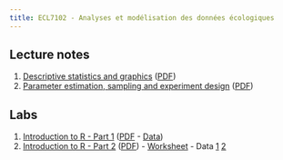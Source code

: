 ```yaml
---
title: ECL7102 - Analyses et modélisation des données écologiques
---
```



## Lecture notes

1. [Descriptive statistics and graphics](notes_cours/1E-Descriptive_statistics.html) ([PDF](notes_cours/1E-Descriptive_statistics.pdf))
2. [Parameter estimation, sampling and experiment design](notes_cours/2E-Sampling_estimation.html) ([PDF](notes_cours/2E-Sampling_estimation.pdf))

## Labs

1. [Introduction to R - Part 1](labos/1E-IntroR_part1.html) ([PDF](labos/1E-IntroR_part1.pdf) - [Data](labos/cours1_kejimkujik.csv))
2. [Introduction to R - Part 2](labos/2E-IntroR_part2.html) ([PDF](labos/2E-IntroR_part2.pdf)) - [Worksheet](labos/2E-worksheet.R) - Data [1](labos/cours1_kejimkujik.csv) [2](labos/codes_especes.csv)
